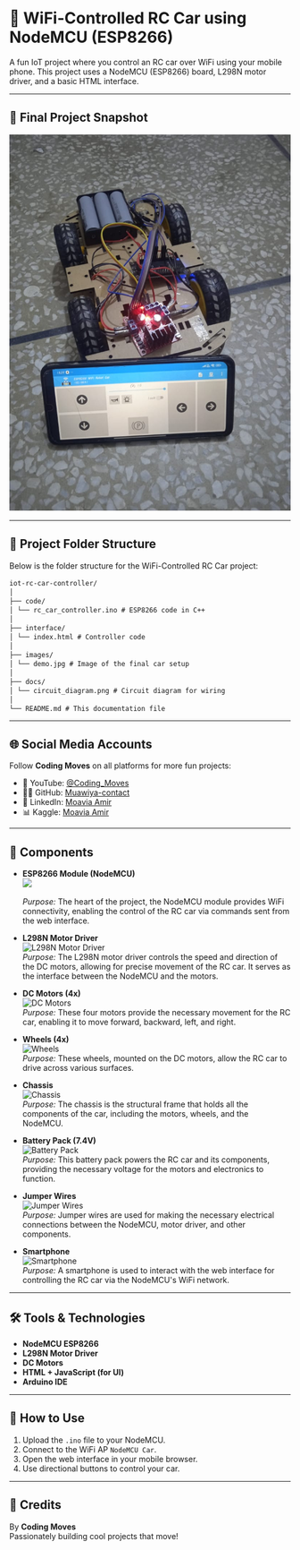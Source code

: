 # 🚗 WiFi-Controlled RC Car using NodeMCU (ESP8266)

A fun IoT project where you control an RC car over WiFi using your mobile phone. This project uses a NodeMCU (ESP8266) board, L298N motor driver, and a basic HTML interface.

---

## 📸 Final Project Snapshot

<img src="images/Car.jpg" alt="Final RC Car" width="800"/>

---

## 📂 Project Folder Structure

Below is the folder structure for the WiFi-Controlled RC Car project:

```
iot-rc-car-controller/
│
├── code/
│ └── rc_car_controller.ino # ESP8266 code in C++
│
├── interface/
│ └── index.html # Controller code
│
├── images/
│ └── demo.jpg # Image of the final car setup
│
├── docs/
│ └── circuit_diagram.png # Circuit diagram for wiring
│
└── README.md # This documentation file
```

---

## 🌐 Social Media Accounts

Follow **Coding Moves** on all platforms for more fun projects:

- 🧠 YouTube: [@Coding_Moves](https://www.youtube.com/@Coding_Moves)
- 👨‍💻 GitHub: [Muawiya-contact](https://github.com/Muawiya-contact)
- 💼 LinkedIn: [Moavia Amir](https://linkedin.com/in/contactmuawia)
- 📊 Kaggle: [Moavia Amir](https://www.kaggle.com/moaviaamir)

---

## 🔧 Components

- **ESP8266 Module (NodeMCU)**  
  <img src="https://joy-it.net/files/files/Produkte/SBC-NodeMCU/SBC-NodeMCU-1.png" width="300"/>
 
  _Purpose:_ The heart of the project, the NodeMCU module provides WiFi connectivity, enabling the control of the RC car via commands sent from the web interface.

- **L298N Motor Driver**  
  ![L298N Motor Driver](https://www.example.com/l298n-image.jpg)  
  _Purpose:_ The L298N motor driver controls the speed and direction of the DC motors, allowing for precise movement of the RC car. It serves as the interface between the NodeMCU and the motors.

- **DC Motors (4x)**  
  ![DC Motors](https://www.example.com/dc-motors-image.jpg)  
  _Purpose:_ These four motors provide the necessary movement for the RC car, enabling it to move forward, backward, left, and right.

- **Wheels (4x)**  
  ![Wheels](https://www.example.com/wheels-image.jpg)  
  _Purpose:_ These wheels, mounted on the DC motors, allow the RC car to drive across various surfaces.

- **Chassis**  
  ![Chassis](https://www.example.com/chassis-image.jpg)  
  _Purpose:_ The chassis is the structural frame that holds all the components of the car, including the motors, wheels, and the NodeMCU.

- **Battery Pack (7.4V)**  
  ![Battery Pack](https://www.example.com/battery-image.jpg)  
  _Purpose:_ This battery pack powers the RC car and its components, providing the necessary voltage for the motors and electronics to function.

- **Jumper Wires**  
  ![Jumper Wires](https://www.example.com/jumper-wires-image.jpg)  
  _Purpose:_ Jumper wires are used for making the necessary electrical connections between the NodeMCU, motor driver, and other components.

- **Smartphone**  
  ![Smartphone](https://www.example.com/smartphone-image.jpg)  
  _Purpose:_ A smartphone is used to interact with the web interface for controlling the RC car via the NodeMCU's WiFi network.

---

## 🛠️ Tools & Technologies

- **NodeMCU ESP8266**  
- **L298N Motor Driver**  
- **DC Motors**  
- **HTML + JavaScript (for UI)**  
- **Arduino IDE**  

---

## 📌 How to Use

1. Upload the `.ino` file to your NodeMCU.  
2. Connect to the WiFi AP `NodeMCU Car`.  
3. Open the web interface in your mobile browser.  
4. Use directional buttons to control your car.  

---

## 🤝 Credits

By **Coding Moves**  
Passionately building cool projects that move!
